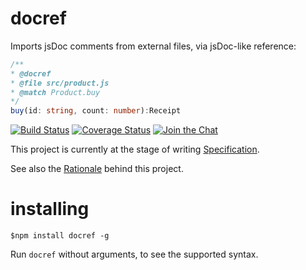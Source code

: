 # docref

Imports jsDoc comments from external files, via jsDoc-like reference:

```ts
/**
* @docref
* @file src/product.js
* @match Product.buy
*/
buy(id: string, count: number):Receipt
```

[![Build Status](https://travis-ci.org/vitaly-t/docref.svg?branch=master)](https://travis-ci.org/vitaly-t/docref)
[![Coverage Status](https://coveralls.io/repos/vitaly-t/docref/badge.svg?branch=master)](https://coveralls.io/r/vitaly-t/docref?branch=master)
[![Join the Chat](https://img.shields.io/gitter/room/vitaly-t/docref.svg)](https://gitter.im/vitaly-t/docref?utm_source=badge&utm_medium=badge&utm_campaign=pr-badge&utm_content=badge)

This project is currently at the stage of writing [Specification].

See also the [Rationale] behind this project. 

# installing

```
$npm install docref -g
```

Run `docref` without arguments, to see the supported syntax.

[Specification]:./docs/spec.md
[Rationale]:./docs/rationale.md
